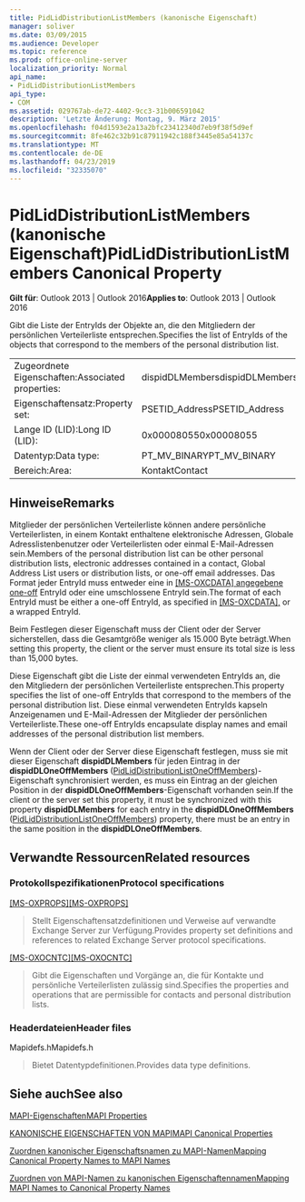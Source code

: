 ```yaml
---
title: PidLidDistributionListMembers (kanonische Eigenschaft)
manager: soliver
ms.date: 03/09/2015
ms.audience: Developer
ms.topic: reference
ms.prod: office-online-server
localization_priority: Normal
api_name:
- PidLidDistributionListMembers
api_type:
- COM
ms.assetid: 029767ab-de72-4402-9cc3-31b006591042
description: 'Letzte Änderung: Montag, 9. März 2015'
ms.openlocfilehash: f04d1593e2a13a2bfc23412340d7eb9f38f5d9ef
ms.sourcegitcommit: 8fe462c32b91c87911942c188f3445e85a54137c
ms.translationtype: MT
ms.contentlocale: de-DE
ms.lasthandoff: 04/23/2019
ms.locfileid: "32335070"
---
```

# <a name="pidliddistributionlistmembers-canonical-property"></a><span data-ttu-id="15b6c-103">PidLidDistributionListMembers (kanonische Eigenschaft)</span><span class="sxs-lookup"><span data-stu-id="15b6c-103">PidLidDistributionListMembers Canonical Property</span></span>

  
  
<span data-ttu-id="15b6c-104">**Gilt für**: Outlook 2013 | Outlook 2016</span><span class="sxs-lookup"><span data-stu-id="15b6c-104">**Applies to**: Outlook 2013 | Outlook 2016</span></span> 
  
<span data-ttu-id="15b6c-105">Gibt die Liste der EntryIds der Objekte an, die den Mitgliedern der persönlichen Verteilerliste entsprechen.</span><span class="sxs-lookup"><span data-stu-id="15b6c-105">Specifies the list of EntryIds of the objects that correspond to the members of the personal distribution list.</span></span>
  
|||
|:-----|:-----|
|<span data-ttu-id="15b6c-106">Zugeordnete Eigenschaften:</span><span class="sxs-lookup"><span data-stu-id="15b6c-106">Associated properties:</span></span>  <br/> |<span data-ttu-id="15b6c-107">dispidDLMembers</span><span class="sxs-lookup"><span data-stu-id="15b6c-107">dispidDLMembers</span></span>  <br/> |
|<span data-ttu-id="15b6c-108">Eigenschaftensatz:</span><span class="sxs-lookup"><span data-stu-id="15b6c-108">Property set:</span></span>  <br/> |<span data-ttu-id="15b6c-109">PSETID_Address</span><span class="sxs-lookup"><span data-stu-id="15b6c-109">PSETID_Address</span></span>  <br/> |
|<span data-ttu-id="15b6c-110">Lange ID (LID):</span><span class="sxs-lookup"><span data-stu-id="15b6c-110">Long ID (LID):</span></span>  <br/> |<span data-ttu-id="15b6c-111">0x00008055</span><span class="sxs-lookup"><span data-stu-id="15b6c-111">0x00008055</span></span>  <br/> |
|<span data-ttu-id="15b6c-112">Datentyp:</span><span class="sxs-lookup"><span data-stu-id="15b6c-112">Data type:</span></span>  <br/> |<span data-ttu-id="15b6c-113">PT_MV_BINARY</span><span class="sxs-lookup"><span data-stu-id="15b6c-113">PT_MV_BINARY</span></span>  <br/> |
|<span data-ttu-id="15b6c-114">Bereich:</span><span class="sxs-lookup"><span data-stu-id="15b6c-114">Area:</span></span>  <br/> |<span data-ttu-id="15b6c-115">Kontakt</span><span class="sxs-lookup"><span data-stu-id="15b6c-115">Contact</span></span>  <br/> |
   
## <a name="remarks"></a><span data-ttu-id="15b6c-116">Hinweise</span><span class="sxs-lookup"><span data-stu-id="15b6c-116">Remarks</span></span>

<span data-ttu-id="15b6c-117">Mitglieder der persönlichen Verteilerliste können andere persönliche Verteilerlisten, in einem Kontakt enthaltene elektronische Adressen, Globale Adresslistenbenutzer oder Verteilerlisten oder einmal E-Mail-Adressen sein.</span><span class="sxs-lookup"><span data-stu-id="15b6c-117">Members of the personal distribution list can be other personal distribution lists, electronic addresses contained in a contact, Global Address List users or distribution lists, or one-off email addresses.</span></span> <span data-ttu-id="15b6c-118">Das Format jeder EntryId muss entweder eine in [[MS-OXCDATA] angegebene one-off](https://msdn.microsoft.com/library/1afa0cd9-b1a0-4520-b623-bf15030af5d8%28Office.15%29.aspx) EntryId oder eine umschlossene EntryId sein.</span><span class="sxs-lookup"><span data-stu-id="15b6c-118">The format of each EntryId must be either a one-off EntryId, as specified in [[MS-OXCDATA],](https://msdn.microsoft.com/library/1afa0cd9-b1a0-4520-b623-bf15030af5d8%28Office.15%29.aspx) or a wrapped EntryId.</span></span> 
  
<span data-ttu-id="15b6c-119">Beim Festlegen dieser Eigenschaft muss der Client oder der Server sicherstellen, dass die Gesamtgröße weniger als 15.000 Byte beträgt.</span><span class="sxs-lookup"><span data-stu-id="15b6c-119">When setting this property, the client or the server must ensure its total size is less than 15,000 bytes.</span></span>
  
<span data-ttu-id="15b6c-120">Diese Eigenschaft gibt die Liste der einmal verwendeten EntryIds an, die den Mitgliedern der persönlichen Verteilerliste entsprechen.</span><span class="sxs-lookup"><span data-stu-id="15b6c-120">This property specifies the list of one-off EntryIds that correspond to the members of the personal distribution list.</span></span> <span data-ttu-id="15b6c-121">Diese einmal verwendeten EntryIds kapseln Anzeigenamen und E-Mail-Adressen der Mitglieder der persönlichen Verteilerliste.</span><span class="sxs-lookup"><span data-stu-id="15b6c-121">These one-off EntryIds encapsulate display names and email addresses of the personal distribution list members.</span></span>
  
<span data-ttu-id="15b6c-122">Wenn der Client oder der Server diese Eigenschaft festlegen, muss sie mit dieser Eigenschaft **dispidDLMembers** für jeden Eintrag in der **dispidDLOneOffMembers** ([PidLidDistributionListOneOffMembers](pidliddistributionlistoneoffmembers-canonical-property.md))-Eigenschaft synchronisiert werden, es muss ein Eintrag an der gleichen Position in der **dispidDLOneOffMembers**-Eigenschaft vorhanden sein.</span><span class="sxs-lookup"><span data-stu-id="15b6c-122">If the client or the server set this property, it must be synchronized with this property **dispidDLMembers** for each entry in the **dispidDLOneOffMembers** ([PidLidDistributionListOneOffMembers](pidliddistributionlistoneoffmembers-canonical-property.md)) property, there must be an entry in the same position in the **dispidDLOneOffMembers**.</span></span>
  
## <a name="related-resources"></a><span data-ttu-id="15b6c-123">Verwandte Ressourcen</span><span class="sxs-lookup"><span data-stu-id="15b6c-123">Related resources</span></span>

### <a name="protocol-specifications"></a><span data-ttu-id="15b6c-124">Protokollspezifikationen</span><span class="sxs-lookup"><span data-stu-id="15b6c-124">Protocol specifications</span></span>

<span data-ttu-id="15b6c-125">[[MS-OXPROPS]](https://msdn.microsoft.com/library/f6ab1613-aefe-447d-a49c-18217230b148%28Office.15%29.aspx)</span><span class="sxs-lookup"><span data-stu-id="15b6c-125">[[MS-OXPROPS]](https://msdn.microsoft.com/library/f6ab1613-aefe-447d-a49c-18217230b148%28Office.15%29.aspx)</span></span>
  
> <span data-ttu-id="15b6c-126">Stellt Eigenschaftensatzdefinitionen und Verweise auf verwandte Exchange Server zur Verfügung.</span><span class="sxs-lookup"><span data-stu-id="15b6c-126">Provides property set definitions and references to related Exchange Server protocol specifications.</span></span>
    
<span data-ttu-id="15b6c-127">[[MS-OXOCNTC]](https://msdn.microsoft.com/library/9b636532-9150-4836-9635-9c9b756c9ccf%28Office.15%29.aspx)</span><span class="sxs-lookup"><span data-stu-id="15b6c-127">[[MS-OXOCNTC]](https://msdn.microsoft.com/library/9b636532-9150-4836-9635-9c9b756c9ccf%28Office.15%29.aspx)</span></span>
  
> <span data-ttu-id="15b6c-128">Gibt die Eigenschaften und Vorgänge an, die für Kontakte und persönliche Verteilerlisten zulässig sind.</span><span class="sxs-lookup"><span data-stu-id="15b6c-128">Specifies the properties and operations that are permissible for contacts and personal distribution lists.</span></span>
    
### <a name="header-files"></a><span data-ttu-id="15b6c-129">Headerdateien</span><span class="sxs-lookup"><span data-stu-id="15b6c-129">Header files</span></span>

<span data-ttu-id="15b6c-130">Mapidefs.h</span><span class="sxs-lookup"><span data-stu-id="15b6c-130">Mapidefs.h</span></span>
  
> <span data-ttu-id="15b6c-131">Bietet Datentypdefinitionen.</span><span class="sxs-lookup"><span data-stu-id="15b6c-131">Provides data type definitions.</span></span>
    
## <a name="see-also"></a><span data-ttu-id="15b6c-132">Siehe auch</span><span class="sxs-lookup"><span data-stu-id="15b6c-132">See also</span></span>



[<span data-ttu-id="15b6c-133">MAPI-Eigenschaften</span><span class="sxs-lookup"><span data-stu-id="15b6c-133">MAPI Properties</span></span>](mapi-properties.md)
  
[<span data-ttu-id="15b6c-134">KANONISCHE EIGENSCHAFTEN VON MAPI</span><span class="sxs-lookup"><span data-stu-id="15b6c-134">MAPI Canonical Properties</span></span>](mapi-canonical-properties.md)
  
[<span data-ttu-id="15b6c-135">Zuordnen kanonischer Eigenschaftsnamen zu MAPI-Namen</span><span class="sxs-lookup"><span data-stu-id="15b6c-135">Mapping Canonical Property Names to MAPI Names</span></span>](mapping-canonical-property-names-to-mapi-names.md)
  
[<span data-ttu-id="15b6c-136">Zuordnen von MAPI-Namen zu kanonischen Eigenschaftennamen</span><span class="sxs-lookup"><span data-stu-id="15b6c-136">Mapping MAPI Names to Canonical Property Names</span></span>](mapping-mapi-names-to-canonical-property-names.md)

